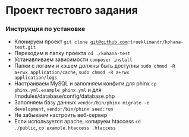 # Проект тестовго задания

### Инструкция по установке

* Клонируем проект <code>git clone git@github.com:trueklimandr/kohana-test.git</code>
* Переходим в папку проекта <code>cd ./kohana-test</code>
* Устанавливаем зависимости <code>composer install</code>
* Папки с логами и кэшем должны быть доступны <code>sudo chmod -R a+rwx application/cache</code>, <code>sudo chmod -R a+rwx application/logs</code>
* Настраиваем MySQL и заполняем конфиги для phinx <code>cp phinx.yml.example phinx.yml</code> и для /modules/database/config/database.php
* Заполняем базу данных <code>vendor/bin/phinx migrate -e development</code>, <code>vendor/bin/phinx seed:run</code>
* Не забываем настроить веб-сервер
* Если используется apache, копируем htaccess <code>cd ./public</code>, <code>cp example.htaccess .htaccess</code>
